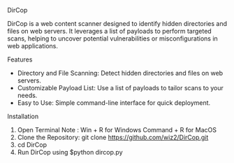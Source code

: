 DirCop

DirCop is a web content scanner designed to identify hidden directories and files on web servers. It leverages a list of payloads to perform targeted scans, helping to uncover potential vulnerabilities or misconfigurations in web applications.

 Features

- Directory and File Scanning: Detect hidden directories and files on web servers.
- Customizable Payload List: Use a list of payloads to tailor scans to your needs.
- Easy to Use: Simple command-line interface for quick deployment.

 Installation
1. Open Terminal
Note : Win + R for Windows
       Command + R for MacOS
2. Clone the Repository: git clone https://github.com/wiz2/DirCop.git
3. cd DirCop
4. Run DirCop using 
   $python dircop.py
